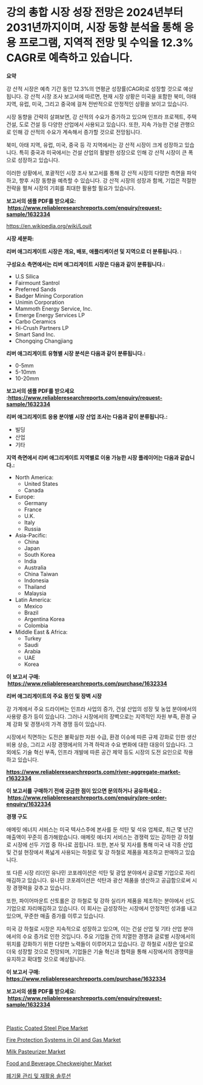 <p><h1>강의 총합 시장 성장 전망은 2024년부터 2031년까지이며, 시장 동향 분석을 통해 응용 프로그램, 지역적 전망 및 수익을 12.3% CAGR로 예측하고 있습니다.</h1></p><p><strong>요약</strong></p>
<p><p>강 산적 시장은 예측 기간 동안 12.3%의 연평균 성장률(CAGR)로 성장할 것으로 예상됩니다. 강 산적 시장 조사 보고서에 따르면, 현재 시장 상황은 미국을 포함한 북미, 아태 지역, 유럽, 미국, 그리고 중국에 걸쳐 전반적으로 안정적인 상황을 보이고 있습니다.</p><p>시장 동향을 간략히 살펴보면, 강 산적의 수요가 증가하고 있으며 인프라 프로젝트, 주택 건설, 도로 건설 등 다양한 산업에서 사용되고 있습니다. 또한, 지속 가능한 건설 관행으로 인해 강 산적의 수요가 계속해서 증가할 것으로 전망됩니다.</p><p>북미, 아태 지역, 유럽, 미국, 중국 등 각 지역에서는 강 산적 시장이 크게 성장하고 있습니다. 특히 중국과 미국에서는 건설 산업의 활발한 성장으로 인해 강 산적 시장이 큰 폭으로 성장하고 있습니다.</p><p>이러한 상황에서, 포괄적인 시장 조사 보고서를 통해 강 산적 시장의 다양한 측면을 파악하고, 향후 시장 동향을 예측할 수 있습니다. 강 산적 시장의 성장과 함께, 기업은 적절한 전략을 펼쳐 시장의 기회를 최대한 활용할 필요가 있습니다.</p></p>
<p><strong>보고서의 샘플 PDF를 받으세요: &nbsp;<a href="https://www.reliableresearchreports.com/enquiry/request-sample/1632334">https://www.reliableresearchreports.com/enquiry/request-sample/1632334</a></strong></p>
<p><a href="https://en.wikipedia.org/wiki/Louit">https://en.wikipedia.org/wiki/Louit</a></p>
<p><strong>시장 세분화:</strong></p>
<p><strong> 리버 애그리게이트 시장은 개요, 배포, 애플리케이션 및 지역으로 더 분류됩니다. :</strong></p>
<p><strong>구성요소 측면에서는 리버 애그리게이트 시장은 다음과 같이 분류됩니다.:</strong></p>
<p><ul><li>U.S Silica</li><li>Fairmount Santrol</li><li>Preferred Sands</li><li>Badger Mining Corporation</li><li>Unimin Corporation</li><li>Mammoth Energy Service, Inc.</li><li>Emerge Energy Services LP</li><li>Carbo Ceramics</li><li>Hi-Crush Partners LP</li><li>Smart Sand Inc.</li><li>Chongqing Changjiang</li></ul></p>
<p><strong> 리버 애그리게이트 유형별 시장 분석은 다음과 같이 분류됩니다.:</strong></p>
<p><ul><li>0-5mm</li><li>5-10mm</li><li>10-20mm</li></ul></p>
<p><strong>보고서의 샘플 PDF를 받으세요 :<a href="https://www.reliableresearchreports.com/enquiry/request-sample/1632334">https://www.reliableresearchreports.com/enquiry/request-sample/1632334</a></strong></p>
<p><strong> 리버 애그리게이트 응용 분야별 시장 산업 조사는 다음과 같이 분류됩니다.:</strong></p>
<p><ul><li>빌딩</li><li>산업</li><li>기타</li></ul></p>
<p><strong>지역 측면에서 리버 애그리게이트 지역별로 이용 가능한 시장 플레이어는 다음과 같습니다.:</strong></p>
<p><ul>
    <li>
        North America:
        <ul>
            <li>United States</li>
            <li>Canada</li>
        </ul>
    </li>
    <li>
        Europe:
        <ul>
            <li>Germany</li>
            <li>France</li>
            <li>U.K.</li>
            <li>Italy</li>
            <li>Russia</li>
        </ul>
    </li>
    <li>
        Asia-Pacific:
        <ul>
            <li>China</li>
            <li>Japan</li>
            <li>South Korea</li>
            <li>India</li>
            <li>Australia</li>
            <li>China Taiwan</li>
            <li>Indonesia</li>
            <li>Thailand</li>
            <li>Malaysia</li>
        </ul>
    </li>
    <li>
        Latin America:
        <ul>
            <li>Mexico</li>
            <li>Brazil</li>
            <li>Argentina Korea</li>
            <li>Colombia</li>
        </ul>
    </li>
    <li>
        Middle East & Africa:
        <ul>
            <li>Turkey</li>
            <li>Saudi</li>
            <li>Arabia</li>
            <li>UAE</li>
            <li>Korea</li>
        </ul>
    </li>
    </ul></p>
<p><strong>이 보고서 구매: &nbsp;<a href="https://www.reliableresearchreports.com/purchase/1632334">https://www.reliableresearchreports.com/purchase/1632334</a></strong></p>
<p><strong>리버 애그리게이트의 주요 동인 및 장벽 시장</strong></p>
<p><p>강 가계에서 주요 드라이버는 인프라 사업의 증가, 건설 산업의 성장 및 농업 분야에서의 사용량 증가 등이 있습니다. 그러나 시장에서의 장벽으로는 지역적인 자원 부족, 환경 규제 강화 및 경쟁사의 가격 경쟁 등이 있습니다.</p><p>시장에서 직면하는 도전은 불확실한 자원 수급, 환경 이슈에 따른 규제 강화로 인한 생산 비용 상승, 그리고 시장 경쟁에서의 가격 하락과 수요 변화에 대한 대응이 있습니다. 그 외에도 기술 혁신 부족, 인프라 개발에 따른 공간 제약 등도 시장의 도전 요인으로 작용하고 있습니다.</p></p>
<p><strong><a href="https://www.reliableresearchreports.com/river-aggregate-market-r1632334">https://www.reliableresearchreports.com/river-aggregate-market-r1632334</a></strong></p>
<p><strong>이 보고서를 구매하기 전에 궁금한 점이 있으면 문의하거나 공유하세요.: &nbsp;<a href="https://www.reliableresearchreports.com/enquiry/pre-order-enquiry/1632334">https://www.reliableresearchreports.com/enquiry/pre-order-enquiry/1632334</a></strong></p>
<p><strong>경쟁 구도</strong></p>
<p><p>애메릿 에너지 서비스는 미국 텍사스주에 본사를 둔 석탄 및 석유 업체로, 최근 몇 년간 매출액이 꾸준히 증가해왔습니다. 애메릿 에너지 서비스는 경쟁력 있는 강하한 강 하철로 시장에 선두 기업 중 하나로 꼽힙니다. 또한, 본사 및 지사를 통해 미국 내 각종 산업 및 건설 현장에서 폭넓게 사용되는 하철로 및 강 하철로 제품을 제조하고 판매하고 있습니다.</p><p>또 다른 시장 리더인 유나민 코포레이션은 석탄 및 광업 분야에서 글로벌 기업으로 자리매김하고 있습니다. 유나민 코포레이션은 석탄과 광산 제품을 생산하고 공급함으로써 시장 경쟁력을 갖추고 있습니다. </p><p>또한, 파이어마운트 산토롤은 강 하철로 및 강하 실리카 제품을 제조하는 분야에서 선도 기업으로 자리매김하고 있습니다. 이 회사는 급성장하는 시장에서 안정적인 성과를 내고 있으며, 꾸준한 매출 증가를 이루고 있습니다.</p><p>미국 강 하철로 시장은 지속적으로 성장하고 있으며, 이는 건설 산업 및 기타 산업 분야에서의 수요 증가로 인한 것입니다. 주요 기업들 간의 치열한 경쟁과 글로벌 시장에서의 위치를 강화하기 위한 다양한 노력들이 이루어지고 있습니다. 강 하철로 시장은 앞으로 더욱 성장할 것으로 전망되며, 기업들은 기술 혁신과 협력을 통해 시장에서의 경쟁력을 유지하고 확대할 것으로 예상됩니다.</p></p>
<p><strong>이 보고서 구매: &nbsp; <a href="https://www.reliableresearchreports.com/purchase/1632334">https://www.reliableresearchreports.com/purchase/1632334</a></strong></p>
<p><strong>보고서의 샘플 PDF를 받으세요: &nbsp;<a href="https://www.reliableresearchreports.com/enquiry/request-sample/1632334">https://www.reliableresearchreports.com/enquiry/request-sample/1632334</a></strong><strong></strong></p>
<p>&nbsp;</p>
<p><p><a href="https://issuu.com/reportprime-2/docs/plastic-coated-steel-pipe-market-size-2030.pptx">Plastic Coated Steel Pipe Market</a></p><p><a href="https://github.com/lnamivez37/Market-Research-Report-List-1/blob/main/fire-protection-systems-in-oil-and-gas-market.md">Fire Protection Systems in Oil and Gas Market</a></p><p><a href="https://issuu.com/reportprime-2/docs/milk-pasteurizer-market-size-2030.pptx">Milk Pasteurizer Market</a></p><p><a href="https://github.com/obertPattersbG/Market-Research-Report-List-1/blob/main/food-and-beverage-checkweigher-market.md">Food and Beverage Checkweigher Market</a></p><p><a href="https://github.com/Nicolasrown5/Market-Research-Report-List-2/blob/main/925232657746.md">폐기물 관리 및 재활용 솔루션</a></p></p>